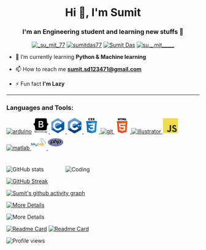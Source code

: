 <h1 align="center">Hi 👋, I'm <span>Sumit</span></h1>
<h3 align="center">I'm an Engineering student and learning new stuffs 💯</h3>

<p align="center"> 
<a href="https://twitter.com/_su_mit_77" target="blank"><img src="https://img.shields.io/badge/Follow-__su__mit__77-blue?logo=twitter&style=for-the-badge" alt="_su_mit_77" /></a>
<a href="https://linkedin.com/in/sumitdas77" target="blank"><img src="https://img.shields.io/badge/Connect-sumitdas77-lightblue?logo=linkedin&style=for-the-badge" alt="sumitdas77" /></a>
<a href="https://fb.com/mar4kov" target="blank"><img src="https://img.shields.io/badge/Contact-Sumit_Das-orange?logo=facebook&style=for-the-badge" alt="Sumit Das" /></a>
<a href="https://instagram.com/su._.mit_____" target="blank"><img src="https://img.shields.io/badge/Follow-Sumit_Das-pink?logo=instagram&style=for-the-badge" alt="su._.mit_____" /></a>
</p>

- 🌱 I’m currently learning **Python & Machine learning**

- 📫 How to reach me **sumit.sd123471@gmail.com**

- ⚡ Fun fact **I'm Lazy**

---

<h3 align="left">Languages and Tools:</h3>
<p align="left"> 
<a href="https://www.arduino.cc/" target="_blank" rel="noreferrer"> <img src="https://cdn.worldvectorlogo.com/logos/arduino-1.svg" alt="arduino" width="40" height="40"/></a>
<a href="https://getbootstrap.com" target="_blank" rel="noreferrer"> <img src="https://raw.githubusercontent.com/devicons/devicon/master/icons/bootstrap/bootstrap-plain-wordmark.svg" alt="bootstrap" width="40" height="40"/> </a> 
<a href="https://www.cprogramming.com/" target="_blank" rel="noreferrer"> <img src="https://raw.githubusercontent.com/devicons/devicon/master/icons/c/c-original.svg" alt="c" width="40" height="40"/> </a> 
<a href="https://www.w3schools.com/cpp/" target="_blank" rel="noreferrer"> <img src="https://raw.githubusercontent.com/devicons/devicon/master/icons/cplusplus/cplusplus-original.svg" alt="cplusplus" width="40" height="40"/> </a> 
<a href="https://www.w3schools.com/css/" target="_blank" rel="noreferrer"> <img src="https://raw.githubusercontent.com/devicons/devicon/master/icons/css3/css3-original-wordmark.svg" alt="css3" width="40" height="40"/> </a> 
<a href="https://git-scm.com/" target="_blank" rel="noreferrer"> <img src="https://www.vectorlogo.zone/logos/git-scm/git-scm-icon.svg" alt="git" width="40" height="40"/> </a> 
<a href="https://www.w3.org/html/" target="_blank" rel="noreferrer"> <img src="https://raw.githubusercontent.com/devicons/devicon/master/icons/html5/html5-original-wordmark.svg" alt="html5" width="40" height="40"/> </a> 
<a href="https://www.adobe.com/in/products/illustrator.html" target="_blank" rel="noreferrer"> <img src="https://www.vectorlogo.zone/logos/adobe_illustrator/adobe_illustrator-icon.svg" alt="illustrator" width="40" height="40"/> </a> 
<a href="https://developer.mozilla.org/en-US/docs/Web/JavaScript" target="_blank" rel="noreferrer"> <img src="https://raw.githubusercontent.com/devicons/devicon/master/icons/javascript/javascript-original.svg" alt="javascript" width="40" height="40"/> </a> 
<a href="https://www.mathworks.com/" target="_blank" rel="noreferrer"> <img src="https://upload.wikimedia.org/wikipedia/commons/2/21/Matlab_Logo.png" alt="matlab" width="40" height="40"/> </a> 
<a href="https://www.mysql.com/" target="_blank" rel="noreferrer"> <img src="https://raw.githubusercontent.com/devicons/devicon/master/icons/mysql/mysql-original-wordmark.svg" alt="mysql" width="40" height="40"/> </a> 
<a href="https://www.php.net" target="_blank" rel="noreferrer"> <img src="https://raw.githubusercontent.com/devicons/devicon/master/icons/php/php-original.svg" alt="php" width="40" height="40"/> </a> 
</p>

#

<p><img align="right" alt="Coding" width="350" src="https://ih1.redbubble.net/image.1943002440.4467/pp,840x830-pad,1000x1000,f8f8f8.u2.jpg"></p>

![GitHub stats](https://github-readme-stats.vercel.app/api?username=SumitDas44&show_icons=true&theme=tokyonight)  

[![GitHub Streak](https://streak-stats.demolab.com/?user=SumitDas44&theme=tokyonight)](https://git.io/streak-stats)

[![Sumit's github activity graph](https://github-readme-activity-graph.vercel.app/graph?username=SumitDas44&theme=tokyo-night)](https://github.com/ashutosh00710/github-readme-activity-graph)

  
[![More Details](https://github-readme-stats.vercel.app/api/top-langs/?username=SumitDas44)](https://github.com/anuraghazra/github-readme-stats)

![More Details](https://metrics.lecoq.io/SumitDas44)


[![Readme Card](https://github-readme-stats.vercel.app/api/pin/?username=SumitDas44&repo=TeliGari-BaZaar)](https://github.com/anuraghazra/github-readme-stats)
[![Readme Card](https://github-readme-stats.vercel.app/api/pin/?username=SumitDas44&repo=css-responsive-assignment2)](https://github.com/anuraghazra/github-readme-stats)

![Profile views](https://komarev.com/ghpvc/?username=SumitDas44&color=blue&style=flat-square)
